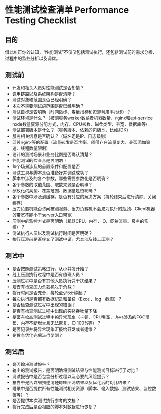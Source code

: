 

# 性能测试检查清单 Performance Testing Checklist

## 目的

借此纠正你的认知，“性能测试”不仅仅包括测试执行，还包括测试前的需求分析、过程中的监控分析以及调优。

## 测试前

-   开发和相关人员对性能测试是否知情？
-   调用链路以及系统架构是否清晰？
-   测试对象和范围是否已经明确？
-   本次不需要测试的范围是否已经明确？
-   测试目标是否明确（时间指标、容量指标和资源利用率指标）？
-   测试环境是什么？（被测服务worker数或者机器数量、nginx和api-service node数量资源分配方式，内存、CPU核数、磁盘类型、带宽、数据库等）
-   测试部署版本是什么？（服务版本、依赖的包版本，比如JDK）
-   服务相关信息是否确认？（域名还是IP、日志级别）
-   网关nginx等的配置（流量转发是否均衡、师傅存在流量变大、是否添加限速、线程数量限制）
-   设计的测试场景和业务比例是否确认清楚？
-   性能测试的检查点是否明确？
-   每个场景涉及的前置条件和配置是否
-   测试工具与脚本是否准备好并调试成功？
-   脚本中涉及的各个参数，哪些需要参数化是否明确？
-   各个参数的取值范围、取数来源是否明确？
-   参数化的类型、覆盖范围、数据量是否明确？
-   各个参数中涉及到缓存，是否有对应的解决方案（每轮结束后进行清除、关闭缓存）
-   压力负载机能否访问被测服务、压力负载机不会成为执行的瓶颈、Client机器的带宽不能小于server入口带宽
-   压测中的监控方式是否明确（机器CPU、内存、IO、网络流量、服务的监控）？
-   测试执行人员以及测试执行时间是否明确？
-   执行压测前是否提交了测试申请，尤其涉及线上压测？

## 测试中

-   是否按照测试策略进行，从小并发开始？
-   线上压测执行过程中是否有值班人员？
-   压测过程中是否有其他人员执行并干扰结果？
-   是否有检查压力负载机过于负载？
-   执行时间是否充分，每轮至少5分钟起？
-   每次执行是否都有数据记录和备份（Excel、log、截图）？
-   是否检查测试过程中出现的错误？
-   是否有检查测试过程中出现的突然吞吐量下降
-   是否有检查测试过程中的异常现象（卡顿、CPU爆涨、Java涉及的FGC频繁、内存不断增大且无法恢复、IO 100%等）？
-   是否记录并将异常现象汇报给开发或者运维？
-   是否有优化完后进行复测？

## 测试后

-   是否输出测试报告？
-   输出的测试报告，是否明确将测试结果与性能测试目标进行了对比？
-   测试报告中是否包含分析过程以及必要的风险提示？
-   报告中是否详细描述清楚每轮压测结果以及优化后的对比结果？
-   附录中是否提供所有性能测试相关资源（脚本、输入数据、测试结果、监控数据等）？
-   是否提供本次测试执行参考的文档？
-   执行完成后是否相应的脚本对数据进行恢复？